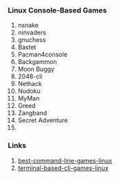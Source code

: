 ### Linux Console-Based Games
1. nsnake
2. ninvaders
3. gnuchess
4. Bastet
5. Pacman4console
6. Backgammon
7. Moon Buggy
8. 2048-cli
9. Nethack
10. Nudoku
11. MyMan
12. Greed
13. Zangband
14. Secret Adventure
15. 





### Links
1. [best-command-line-games-linux](https://itsfoss.com/best-command-line-games-linux/)
2. [terminal-based-cli-games-linux](https://www.maketecheasier.com/terminal-based-cli-games-linux/)